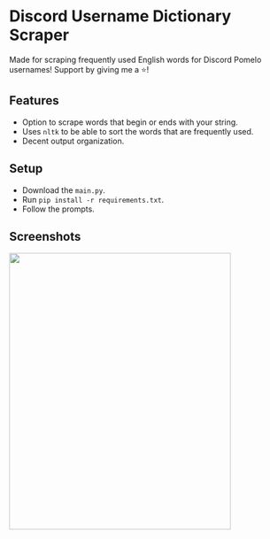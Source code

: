 # Discord Username Dictionary Scraper
Made for scraping frequently used English words for Discord Pomelo usernames!
Support by giving me a ⭐!

## Features
- Option to scrape words that begin or ends with your string.
- Uses `nltk` to be able to sort the words that are frequently used.
- Decent output organization.

## Setup
- Download the `main.py`.
- Run `pip install -r requirements.txt`.
- Follow the prompts.

## Screenshots
<img src="https://cdn.discordapp.com/attachments/1070304907762073604/1118891239945814157/image.png" width="400" height="500">
